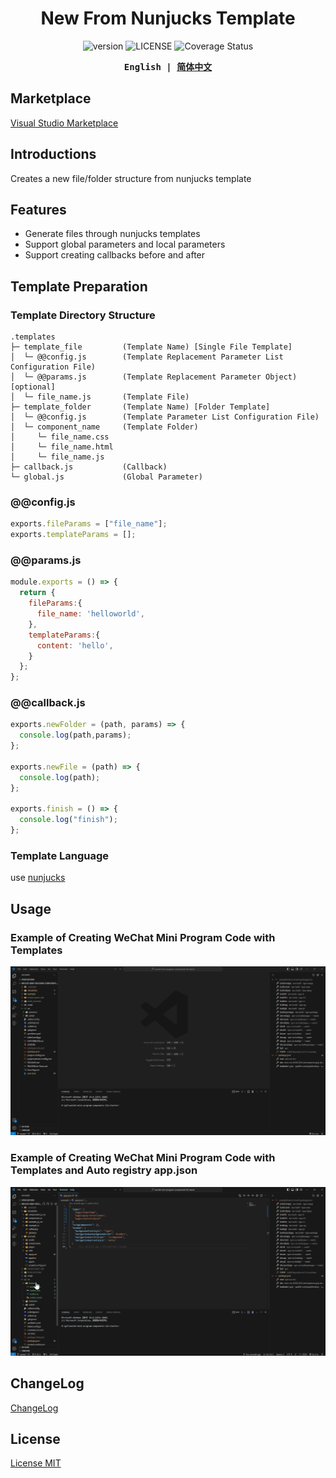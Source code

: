 <h1 align="center">New From Nunjucks Template</h1>

<p align="center">
  <a style="text-decoration:none" href="https://github.com/shilim-developer/new-from-nunjucks-template/blob/master">
    <img alt="version" src="https://img.shields.io/github/package-json/v/shilim-developer/new-from-nunjucks-template"/>
  </a>
  <a style="text-decoration:none" href="https://github.com/shilim-developer/new-from-nunjucks-template/blob/master/LICENSE">
    <img alt="LICENSE" src="https://img.shields.io/github/license/shilim-developer/new-from-nunjucks-template"/>
  </a>
  <a style="text-decoration:none" href='https://coveralls.io/github/shilim-developer/new-from-nunjucks-template?branch=master'><img src='https://coveralls.io/repos/github/shilim-developer/new-from-nunjucks-template/badge.svg?branch=master' alt='Coverage Status' /></a>
</p>

<div align="center">
<strong>
<samp>

English | [简体中文](README.zh-Hans.md)

</samp>
</strong>
</div>

## Marketplace
[Visual Studio Marketplace](https://marketplace.visualstudio.com/items?itemName=shilim.npm-scripts-auto-node)

## Introductions

Creates a new file/folder structure from nunjucks template

## Features

- Generate files through nunjucks templates
- Support global parameters and local parameters
- Support creating callbacks before and after

## Template Preparation
### Template Directory Structure

```
.templates                          
├─ template_file         (Template Name) [Single File Template]
│  └─ @@config.js        (Template Replacement Parameter List Configuration File)
│  └─ @@params.js        (Template Replacement Parameter Object) [optional]
│  └─ file_name.js       (Template File)               
├─ template_folder       (Template Name) [Folder Template]
│  └─ @@config.js        (Template Parameter List Configuration File)
│  └─ component_name     (Template Folder)    
│     └─ file_name.css     
│     └─ file_name.html 
│     └─ file_name.js 
├─ callback.js           (Callback)    
└─ global.js             (Global Parameter)
```
### @@config.js

```javascript
exports.fileParams = ["file_name"];
exports.templateParams = [];
```
### @@params.js
```javascript
module.exports = () => {
  return {
    fileParams:{
      file_name: 'helloworld',
    },
    templateParams:{
      content: 'hello',
    }
  };
};
```
### @@callback.js
```javascript
exports.newFolder = (path, params) => {
  console.log(path,params);
};

exports.newFile = (path) => {
  console.log(path);
};

exports.finish = () => {
  console.log("finish");
};
```
### Template Language 
use  [nunjucks](https://github.com/mozilla/nunjucks)

## Usage

### Example of Creating WeChat Mini Program Code with Templates
![newTemplate](./resources/docs/newTemplate.gif)

### Example of Creating WeChat Mini Program Code with Templates and Auto registry app.json
![newTemplateWithCallback](./resources/docs/newTemplateWithCallback.gif)
## ChangeLog

[ChangeLog](./CHANGELOG.md)

## License

[License MIT](./LICENSE)